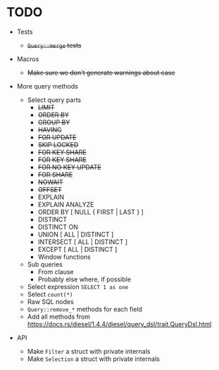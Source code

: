 # TODO

- Tests
  - ~~`Query::merge` tests~~

- Macros
  - ~~Make sure we don't generate warnings about case~~

- More query methods
  - Select query parts
      - ~~LIMIT~~
      - ~~ORDER BY~~
      - ~~GROUP BY~~
      - ~~HAVING~~
      - ~~FOR UPDATE~~
      - ~~SKIP LOCKED~~
      - ~~FOR KEY SHARE~~
      - ~~FOR KEY SHARE~~
      - ~~FOR NO KEY UPDATE~~
      - ~~FOR SHARE~~
      - ~~NOWAIT~~
      - ~~OFFSET~~
      - EXPLAIN
      - EXPLAIN ANALYZE
      - ORDER BY [ NULL { FIRST | LAST } ]
      - DISTINCT
      - DISTINCT ON
      - UNION [ ALL | DISTINCT ]
      - INTERSECT [ ALL | DISTINCT ]
      - EXCEPT [ ALL | DISTINCT ]
      - Window functions
  - Sub queries
    - From clause
    - Probably else where, if possible
  - Select expression `SELECT 1 as one`
  - Select `count(*)`
  - Raw SQL nodes
  - `Query::remove_*` methods for each field
  - Add all methods from https://docs.rs/diesel/1.4.4/diesel/query_dsl/trait.QueryDsl.html

- API
  - Make `Filter` a struct with private internals
  - Make `Selection` a struct with private internals
